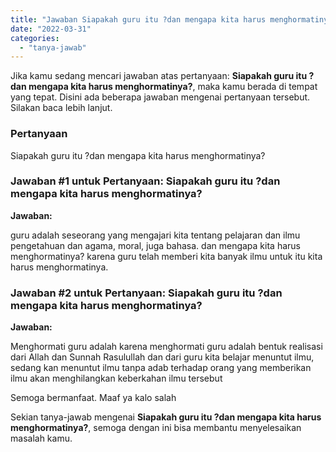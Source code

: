 ```yaml
---
title: "Jawaban Siapakah guru itu ?dan mengapa kita harus menghormatinya?​"
date: "2022-03-31"
categories: 
  - "tanya-jawab"
---
```


Jika kamu sedang mencari jawaban atas pertanyaan: **Siapakah guru itu ?dan mengapa kita harus menghormatinya?​**, maka kamu berada di tempat yang tepat. Disini ada beberapa jawaban mengenai pertanyaan tersebut. Silakan baca lebih lanjut.

### Pertanyaan

Siapakah guru itu ?dan mengapa kita harus menghormatinya?​

### Jawaban #1 untuk Pertanyaan: Siapakah guru itu ?dan mengapa kita harus menghormatinya?​

**Jawaban:**

guru adalah seseorang yang mengajari kita tentang pelajaran dan ilmu pengetahuan dan agama, moral, juga bahasa. dan mengapa kita harus menghormatinya? karena guru telah memberi kita banyak ilmu untuk itu kita harus menghormatinya.

### Jawaban #2 untuk Pertanyaan: Siapakah guru itu ?dan mengapa kita harus menghormatinya?​

**Jawaban:**

Menghormati guru adalah karena menghormati guru adalah bentuk realisasi dari Allah dan Sunnah Rasulullah dan dari guru kita belajar menuntut ilmu, sedang kan menuntut ilmu tanpa adab terhadap orang yang memberikan ilmu akan menghilangkan keberkahan ilmu tersebut

Semoga bermanfaat. Maaf ya kalo salah

Sekian tanya-jawab mengenai **Siapakah guru itu ?dan mengapa kita harus menghormatinya?​**, semoga dengan ini bisa membantu menyelesaikan masalah kamu.
